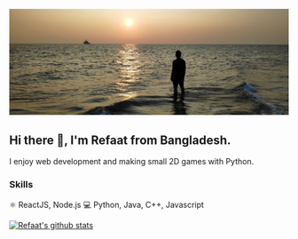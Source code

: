 ![](https://github.com/refaat31/refaat31/blob/main/StMartins_final.jpg)

##  Hi there 👋, I'm Refaat from Bangladesh. 
I enjoy web development and making small 2D games with Python.

### Skills
⚛️ ReactJS, Node.js
💻 Python, Java, C++, Javascript





[![Refaat's github stats](https://github-readme-stats.vercel.app/api?username=refaat31)](https://github.com/anuraghazra/github-readme-stats)
